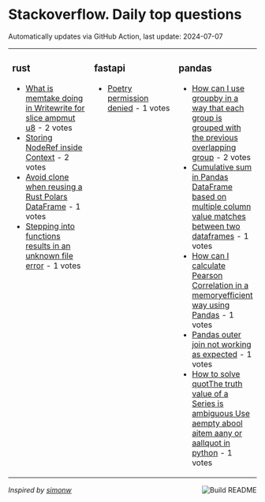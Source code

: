 # Stackoverflow. Daily top questions 

Automatically updates via GitHub Action, last update: <!-- date starts -->2024-07-07<!-- date ends -->


<table><tr><td valign="top" width="33%">

### rust
<!-- rust starts -->
* [What is memtake doing in Writewrite for slice ampmut u8](https://stackoverflow.com/questions/78714107/what-is-memtake-doing-in-writewrite-for-slice-mut-u8) - 2 votes
* [Storing NodeRef inside Context](https://stackoverflow.com/questions/78715708/storing-noderef-inside-context) - 2 votes
* [Avoid clone when reusing a Rust Polars DataFrame](https://stackoverflow.com/questions/78718310/avoid-clone-when-re-using-a-rust-polars-dataframe) - 1 votes
* [Stepping into functions results in an unknown file error](https://stackoverflow.com/questions/78717149/stepping-into-functions-results-in-an-unknown-file-error) - 1 votes
<!-- rust ends -->
</td><td valign="top" width="34%">


### fastapi
<!-- fastapi starts -->
* [Poetry permission denied](https://stackoverflow.com/questions/78715322/poetry-permission-denied) - 1 votes
<!-- fastapi ends -->
</td><td valign="top" width="34%">


### pandas
<!-- pandas starts -->
* [How can I use groupby in a way that each group is grouped with the previous overlapping group](https://stackoverflow.com/questions/78716778/how-can-i-use-groupby-in-a-way-that-each-group-is-grouped-with-the-previous-over) - 2 votes
* [Cumulative sum in Pandas DataFrame based on multiple column value matches between two dataframes](https://stackoverflow.com/questions/78714936/cumulative-sum-in-pandas-dataframe-based-on-multiple-column-value-matches-betwee) - 1 votes
* [How can I calculate Pearson Correlation in a memoryefficient way using Pandas](https://stackoverflow.com/questions/78717730/how-can-i-calculate-pearson-correlation-in-a-memory-efficient-way-using-pandas) - 1 votes
* [Pandas outer join not working as expected](https://stackoverflow.com/questions/78715983/pandas-outer-join-not-working-as-expected) - 1 votes
* [How to solve quotThe truth value of a Series is ambiguous Use aempty abool aitem aany or aallquot in python](https://stackoverflow.com/questions/78715863/how-to-solve-the-truth-value-of-a-series-is-ambiguous-use-a-empty-a-bool-a) - 1 votes
<!-- pandas ends -->
</td></tr></table>

<a href="https://github.com/hp0404/hp0404/actions"><img src="https://github.com/hp0404/hp0404/workflows/Build%20README/badge.svg" align="right" alt="Build README"></a> <p>*Inspired by  [simonw](https://github.com/simonw/simonw)*</p>
